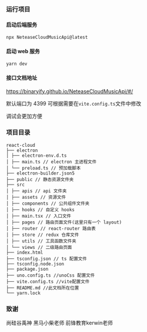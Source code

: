 ### 运行项目

#### 启动后端服务

```
npx NeteaseCloudMusicApi@latest
```

#### 启动 web 服务

```
yarn dev
```

#### 接口文档地址

https://binaryify.github.io/NeteaseCloudMusicApi/#/

默认端口为 4399 可根据需要在`vite.config.ts`文件中修改

调试会更加方便

### 项目目录

```
react-cloud
├── electron
│ ├── electron-env.d.ts
│ ├── main.ts // electron 主进程文件
│ └── preload.ts // 预加载脚本
├── electron-builder.json5
├── public // 静态资源文件夹
├── src
│ ├── apis // api 文件夹
│ ├── assets // 资源文件
│ ├── components // 公共组件文件夹
│ ├── hooks // 自定义 hooks
│ ├── main.tsx // 入口文件
│ ├── pages // 路由页面文件(这里只有一个 layout)
│ ├── router // react-router 路由表
│ ├── store // redux 仓库文件
│ ├── utils // 工具函数文件夹
│ └── views // 二级路由页面
├── index.html
├── tsconfig.json // ts 配置文件
├── tsconfig.node.json
├── package.json
├── uno.config.ts //unoCss 配置文件
├── vite.config.ts //vite配置文件
├── README.md //此文档所在位置
└── yarn.lock
```

### 致谢

尚硅谷禹神
黑马小柴老师
前锋教育kerwin老师
